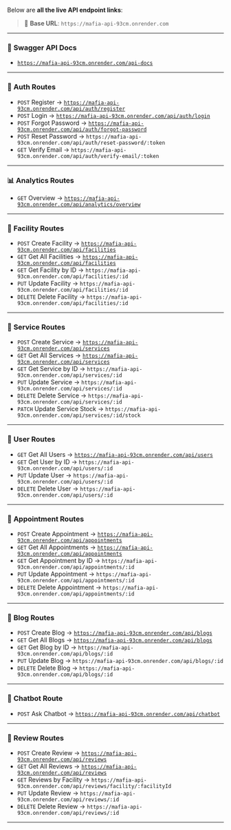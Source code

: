 Below are **all the live API endpoint links**:

> 🔶️ **Base URL**: `https://mafia-api-93cm.onrender.com`

---

### 📘 **Swagger API Docs**

* [`https://mafia-api-93cm.onrender.com/api-docs`](https://mafia-api-93cm.onrender.com/api-docs)

---

### 🔐 **Auth Routes**

* `POST` Register → [`https://mafia-api-93cm.onrender.com/api/auth/register`](https://mafia-api-93cm.onrender.com/api/auth/register)
* `POST` Login → [`https://mafia-api-93cm.onrender.com/api/auth/login`](https://mafia-api-93cm.onrender.com/api/auth/login)
* `POST` Forgot Password → [`https://mafia-api-93cm.onrender.com/api/auth/forgot-password`](https://mafia-api-93cm.onrender.com/api/auth/forgot-password)
* `POST` Reset Password → `https://mafia-api-93cm.onrender.com/api/auth/reset-password/:token`
* `GET` Verify Email → `https://mafia-api-93cm.onrender.com/api/auth/verify-email/:token`

---

### 📊 **Analytics Routes**

* `GET` Overview → [`https://mafia-api-93cm.onrender.com/api/analytics/overview`](https://mafia-api-93cm.onrender.com/api/analytics/overview)

---

### 🏥 **Facility Routes**

* `POST` Create Facility → [`https://mafia-api-93cm.onrender.com/api/facilities`](https://mafia-api-93cm.onrender.com/api/facilities)
* `GET` Get All Facilities → [`https://mafia-api-93cm.onrender.com/api/facilities`](https://mafia-api-93cm.onrender.com/api/facilities)
* `GET` Get Facility by ID → `https://mafia-api-93cm.onrender.com/api/facilities/:id`
* `PUT` Update Facility → `https://mafia-api-93cm.onrender.com/api/facilities/:id`
* `DELETE` Delete Facility → `https://mafia-api-93cm.onrender.com/api/facilities/:id`

---

### 💊 **Service Routes**

* `POST` Create Service → [`https://mafia-api-93cm.onrender.com/api/services`](https://mafia-api-93cm.onrender.com/api/services)
* `GET` Get All Services → [`https://mafia-api-93cm.onrender.com/api/services`](https://mafia-api-93cm.onrender.com/api/services)
* `GET` Get Service by ID → `https://mafia-api-93cm.onrender.com/api/services/:id`
* `PUT` Update Service → `https://mafia-api-93cm.onrender.com/api/services/:id`
* `DELETE` Delete Service → `https://mafia-api-93cm.onrender.com/api/services/:id`
* `PATCH` Update Service Stock → `https://mafia-api-93cm.onrender.com/api/services/:id/stock`

---

### 👤 **User Routes**

* `GET` Get All Users → [`https://mafia-api-93cm.onrender.com/api/users`](https://mafia-api-93cm.onrender.com/api/users)
* `GET` Get User by ID → `https://mafia-api-93cm.onrender.com/api/users/:id`
* `PUT` Update User → `https://mafia-api-93cm.onrender.com/api/users/:id`
* `DELETE` Delete User → `https://mafia-api-93cm.onrender.com/api/users/:id`

---

### 📅 **Appointment Routes**

* `POST` Create Appointment → [`https://mafia-api-93cm.onrender.com/api/appointments`](https://mafia-api-93cm.onrender.com/api/appointments)
* `GET` Get All Appointments → [`https://mafia-api-93cm.onrender.com/api/appointments`](https://mafia-api-93cm.onrender.com/api/appointments)
* `GET` Get Appointment by ID → `https://mafia-api-93cm.onrender.com/api/appointments/:id`
* `PUT` Update Appointment → `https://mafia-api-93cm.onrender.com/api/appointments/:id`
* `DELETE` Delete Appointment → `https://mafia-api-93cm.onrender.com/api/appointments/:id`

---

### 📝 **Blog Routes**

* `POST` Create Blog → [`https://mafia-api-93cm.onrender.com/api/blogs`](https://mafia-api-93cm.onrender.com/api/blogs)
* `GET` Get All Blogs → [`https://mafia-api-93cm.onrender.com/api/blogs`](https://mafia-api-93cm.onrender.com/api/blogs)
* `GET` Get Blog by ID → `https://mafia-api-93cm.onrender.com/api/blogs/:id`
* `PUT` Update Blog → `https://mafia-api-93cm.onrender.com/api/blogs/:id`
* `DELETE` Delete Blog → `https://mafia-api-93cm.onrender.com/api/blogs/:id`

---

### 💬 **Chatbot Route**

* `POST` Ask Chatbot → [`https://mafia-api-93cm.onrender.com/api/chatbot`](https://mafia-api-93cm.onrender.com/api/chatbot)

---

### 🌟 **Review Routes**

* `POST` Create Review → [`https://mafia-api-93cm.onrender.com/api/reviews`](https://mafia-api-93cm.onrender.com/api/reviews)
* `GET` Get All Reviews → [`https://mafia-api-93cm.onrender.com/api/reviews`](https://mafia-api-93cm.onrender.com/api/reviews)
* `GET` Reviews by Facility → `https://mafia-api-93cm.onrender.com/api/reviews/facility/:facilityId`
* `PUT` Update Review → `https://mafia-api-93cm.onrender.com/api/reviews/:id`
* `DELETE` Delete Review → `https://mafia-api-93cm.onrender.com/api/reviews/:id`

---
